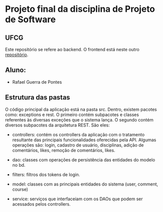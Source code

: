 # Projeto final da disciplina de Projeto de Software
## UFCG

Este repositório se refere ao backend.
O frontend está neste outro [repositório](https://github.com/rafaelgdp/psoft-projeto-front.git).

## Aluno:

* Rafael Guerra de Pontes

## Estrutura das pastas

O código principal da aplicação está na pasta src. Dentro, existem pacotes como: exceptions e rest. O primeiro contém subpacotes e classes referentes às diversas exceções que o sistema lança. O segundo contém diversos subpacotes da arquitetura REST. São eles:

* controllers: contém os controllers da aplicação com o tratamento resultante das principais funcionalidades oferecidas pela API. Algumas operações são: login, cadastro de usuário, disciplinas, adição de comentários, likes, remoção de comentários, likes.

* dao: classes com operações de persistência das entidades do modelo no bd.

* filters: filtros dos tokens de login.

* model: classes com as principais entidades do sistema (user, comment, course)

* service: serviços que interfaceiam com os DAOs que podem ser acessados pelos controllers.
